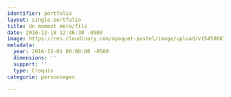 ```yaml
---
identifier: portfolio
layout: single-portfolio
title: Un moment mère/fils
date: 2016-12-18 12:46:30 -0500
image: https://res.cloudinary.com/npaquet-pastel/image/upload/v1545068798/M%C3%A8refils-balan%C3%A7oire-croquis-fusain-2016.jpg
metadata:
  year: 2016-12-01 00:00:00 -0500
  dimensions: ''
  support: ''
  type: Croquis
categorie: personnages

---
```

